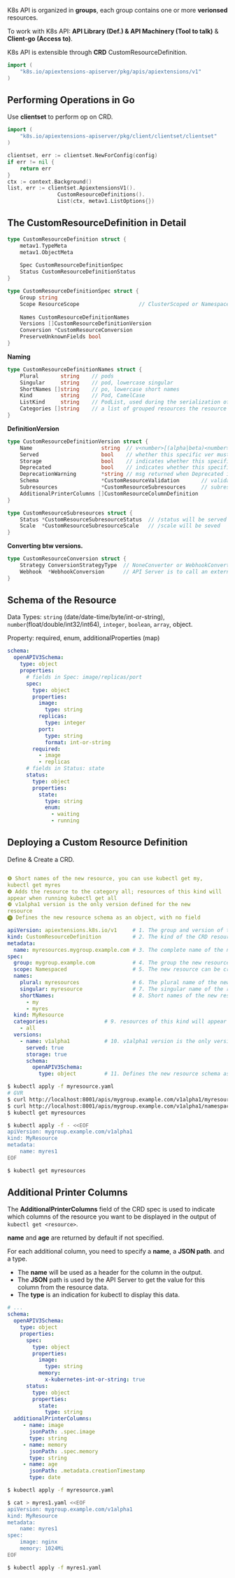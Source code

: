 K8s API is organized in **groups**, each group contains one or more **verionsed** resources.

To work with K8s API: **API Library (Def.) & API Machinery (Tool to talk)** & **Client-go (Access to)**.

K8s API is extensible through **CRD** CustomResourceDefinition.

```go
import (
	"k8s.io/apiextensions-apiserver/pkg/apis/apiextensions/v1"
)
```

## Performing Operations in Go

Use **clientset** to perform op on CRD.

```go
import (
	"k8s.io/apiextensions-apiserver/pkg/client/clientset/clientset"
)

clientset, err := clientset.NewForConfig(config)
if err != nil {
	return err
}
ctx := context.Background()
list, err := clientset.ApiextensionsV1().
                CustomResourceDefinitions().
                List(ctx, metav1.ListOptions{})
```

## The CustomResourceDefinition in Detail

```go
type CustomResourceDefinition struct {
    metav1.TypeMeta
    metav1.ObjectMeta
    
    Spec CustomResourceDefinitionSpec
    Status CustomResourceDefinitionStatus
}

type CustomResourceDefinitionSpec struct {
    Group string
    Scope ResourceScope                   // ClusterScoped or NamespaceScoped.
    
    Names CustomResourceDefinitionNames
    Versions []CustomResourceDefinitionVersion
    Conversion *CustomResourceConversion
    PreserveUnknownFields bool
}
```

**Naming**

```go
type CustomResourceDefinitionNames struct {
    Plural       string    // pods
    Singular     string    // pod, lowercase singular
    ShortNames []string    // po, lowercase short names
    Kind         string    // Pod, CamelCase
    ListKind     string    // PodList, used during the serialization of lists of this resource
    Categories []string    // a list of grouped resources the resource belongs to
}
```

**DefinitionVersion**

```go
type CustomResourceDefinitionVersion struct {
    Name                      string  // v<number>[(alpha|beta)<number>]
    Served                    bool    // whether this specific ver must be served by the API Server.
    Storage                   bool    // indicates whether this specific ver is the one used for persisting.
    Deprecated                bool    // indicates whether this specific ver of the resource is deprecated.
    DeprecationWarning        *string // msg returned when Deprecated is true
    Schema                    *CustomResourceValidation       // validate the data sent to the API
    Subresources              *CustomResourceSubresources     // subresources that will be served for
    AdditionalPrinterColumns []CustomResourceColumnDefinition
}

type CustomResourceSubresources struct {
	Status *CustomResourceSubresourceStatus  // /status will be served
	Scale  *CustomResourceSubresourceScale   // /scale will be seved
}
```

**Converting btw versions.**

```go
type CustomResourceConversion struct {
    Strategy ConversionStrategyType  // NoneConverter or WebhookConverter.
    Webhook  *WebhookConversion      // API Server is to call an external webhook to do the conversion.
}
```

## Schema of the Resource

Data Types: `string` (date/date-time/byte/int-or-string), `number`(float/double/int32/int64), `integer`, `boolean`, `array`, object. 

Property: required, enum, additionalProperties (map)

```yaml
schema:
  openAPIV3Schema:
    type: object
    properties:
      # fields in Spec: image/replicas/port
      spec:
        type: object
        properties:
          image:
            type: string
          replicas:
            type: integer
          port:
            type: string
            format: int-or-string
        required:
          - image
          - replicas
      # fields in Status: state
      status:
        type: object
        properties:
          state:
            type: string
            enum:
              - waiting
              - running
```

## Deploying a Custom Resource Definition

Define & Create a CRD.

```yaml

❽ Short names of the new resource, you can use kubectl get my,
kubectl get myres
❾ Adds the resource to the category all; resources of this kind will
appear when running kubectl get all
❿ v1alpha1 version is the only version defined for the new
resource
⓫ Defines the new resource schema as an object, with no field

apiVersion: apiextensions.k8s.io/v1     # 1. The group and version of the CRD resource
kind: CustomResourceDefinition          # 2. The kind of the CRD resource
metadata:
  name: myresources.mygroup.example.com # 3. The complete name of the new resource, including its group
spec:
  group: mygroup.example.com            # 4. The group the new resource belongs to
  scope: Namespaced                     # 5. The new resource can be created in specific namespaces
  names:
    plural: myresources                 # 6. The plural name of the new resource
    singular: myresource                # 7. The singular name of the resource
    shortNames:                         # 8. Short names of the new resource
      - my
      - myres
  kind: MyResource             
  categories:                  # 9. resources of this kind will appear when running kubectl get all
    - all
  versions:
    - name: v1alpha1           # 10. v1alpha1 version is the only version defined for the new resource
      served: true
      storage: true
      schema:
        openAPIV3Schema:
          type: object         # 11. Defines the new resource schema as an object, with no field
```

```bash
$ kubectl apply -f myresource.yaml
# GVR
$ curl http://localhost:8001/apis/mygroup.example.com/v1alpha1/myresources
$ curl http://localhost:8001/apis/mygroup.example.com/v1alpha1/namespaces/default/myresources
$ kubectl get myresources
```

```bash
$ kubectl apply -f - <<EOF
apiVersion: mygroup.example.com/v1alpha1
kind: MyResource
metadata:
	name: myres1
EOF

$ kubectl get myresources
```

## Additional Printer Columns

The **AdditionalPrinterColumns** field of the CRD spec is used to indicate which columns of the resource you want to be displayed in the output of `kubectl get <resource>`. 

**name** and **age** are returned by default if not specified.

For each additional column, you need to specify a **name**, a **JSON path**. and a type.

- The **name** will be used as a header for the column in the output.
- The **JSON** path is used by the API Server to get the value for this column from the resource data.
- The **type** is an indication for kubectl to display this data.

```yaml
# ...
schema:
  openAPIV3Schema:
    type: object
    properties:
      spec:
        type: object
        properties:
          image:
            type: string
          memory:
            x-kubernetes-int-or-string: true
      status:
        type: object
        properties:
          state:
            type: string
  additionalPrinterColumns:
     - name: image
       jsonPath: .spec.image
       type: string
     - name: memory
       jsonPath: .spec.memory
       type: string
     - name: age
       jsonPath: .metadata.creationTimestamp
       type: date
```

```bash
$ kubectl apply -f myresource.yaml

$ cat > myres1.yaml <<EOF
apiVersion: mygroup.example.com/v1alpha1
kind: MyResource
metadata:
	name: myres1
spec:
	image: nginx 
	memory: 1024Mi
EOF

$ kubectl apply -f myres1.yaml
```



